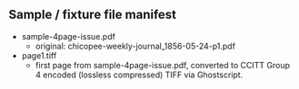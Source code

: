 ## Sample / fixture file manifest

* sample-4page-issue.pdf
  - original: chicopee-weekly-journal_1856-05-24-p1.pdf
* page1.tiff
  - first page from sample-4page-issue.pdf, converted to CCITT Group 4
    encoded (lossless compressed) TIFF via Ghostscript.
